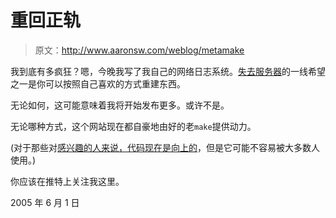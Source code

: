 # 重回正轨

> 原文：<http://www.aaronsw.com/weblog/metamake>

我到底有多疯狂？嗯，今晚我写了我自己的网络日志系统。[失去服务器](whaaaa)的一线希望之一是你可以按照自己喜欢的方式重建东西。

无论如何，这可能意味着我将开始发布更多。或许不是。

无论哪种方式，这个网站现在都自豪地由好的老`make`提供动力。

(对于那些对[感兴趣的人来说，代码现在是向上的](http://www.aaronsw.com/weblog/code/)，但是它可能不容易被大多数人使用。)

你应该在推特上关注我这里。

2005 年 6 月 1 日